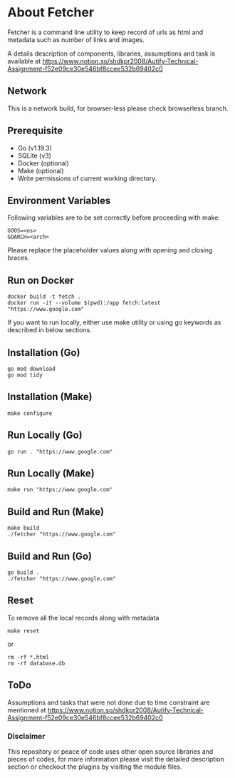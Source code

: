 # About Fetcher
Fetcher is a command line utility to keep record of urls as html and metadata such as number of 
links and images.

A details description of components, libraries, assumptions and task is available at 
https://www.notion.so/shdkpr2008/Autify-Technical-Assignment-f52e09ce30e546bf8ccee532b69402c0  

## Network
This is a network build, for browser-less please check browserless branch.

## Prerequisite
- Go (v1.19.3)
- SQLite (v3)
- Docker (optional)
- Make (optional)
- Write permissions of current working directory.

## Environment Variables
Following variables are to be set correctly before proceeding with make:
```
GOOS=<os>
GOARCH=<arch>
```
Please replace the placeholder values along with opening and closing braces.


## Run on Docker
```
docker build -t fetch .  
docker run -it --volume $(pwd):/app fetch:latest "https://www.google.com"  
```

If you want to run locally, either use make utility or using go keywords
as described in below sections.

## Installation (Go)
```
go mod download  
go mod tidy    
```

## Installation (Make)
```
make configure
```

## Run Locally (Go)
```
go run . "https://www.google.com"  
```

## Run Locally (Make)
```
make run "https://www.google.com"
```

## Build and Run (Make)
```
make build
./fetcher "https://www.google.com"
```

## Build and Run (Go)
```
go build .
./fetcher "https://www.google.com"
```


## Reset
To remove all the local records along with metadata
```
make reset   
```
or 
```
rm -rf *.html
rm -rf database.db
```

## ToDo
Assumptions and tasks that were not done due to time constraint are mentioned at
https://www.notion.so/shdkpr2008/Autify-Technical-Assignment-f52e09ce30e546bf8ccee532b69402c0

### Disclaimer
This repository or peace of code uses other open source libraries and pieces of codes, 
for more information please visit the detailed description section or checkout the plugins 
by visiting the module files.
